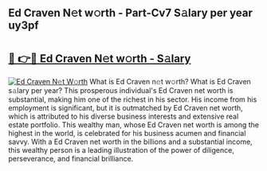 ## Ed Craven N𝚎t w𝚘rth - Part-Cv7 S𝚊lary per year uy3pf

# <h2><a href="http://gc123al.nevu.top/?p=Ed+Craven">🔗 👉🔴 Ed Craven N𝚎t w𝚘rth - S𝚊lary</a></h2>

[![Ed Craven N𝚎t W𝚘rth](https://i.imgur.com/Oavwk0R.jpeg)](http://gc123al.nevu.top/?p=Ed+Craven)
What is Ed Craven n𝚎t w𝚘rth? What is Ed Craven s𝚊lary per year?
This prosperous individual's Ed Craven net worth is substantial, making him one of the richest in his sector. His income from his employment is significant, but it is outmatched by Ed Craven net worth, which is attributed to his diverse business interests and extensive real estate portfolio. This wealthy man, whose Ed Craven net worth is among the highest in the world, is celebrated for his business acumen and financial savvy. With a Ed Craven net worth in the billions and a substantial income, this wealthy person is a leading illustration of the power of diligence, perseverance, and financial brilliance.
